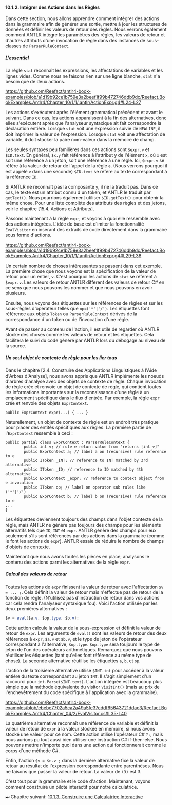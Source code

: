 #### 10.1.2. Intégrer des Actions dans les Règles

Dans cette section, nous allons apprendre comment intégrer des actions dans la grammaire afin de générer une sortie, mettre à jour les structures de données et définir les valeurs de retour des règles. Nous verrons également comment ANTLR intègre les paramètres des règles, les valeurs de retour et d'autres attributs d'une invocation de règle dans des instances de sous-classes de `ParserRuleContext`.

##### L'essentiel

La règle `stat` reconnaît les expressions, les affectations de variables et les lignes vides. Comme nous ne faisons rien sur une ligne blanche, `stat` n'a besoin que de deux actions.

https://github.com/Reefact/antlr4-book-examples/blob/a1d19b92ce1b759e3a2beef1f99b472746ddb9dc/Reefact.BookExamples.Antlr4/Chapter_10/1/1/.antlr/ActionExpr.g4#L24-L27

Les actions s'exécutent après l'élément grammatical précédent et avant le suivant. Dans ce cas, les actions apparaissent à la fin des alternatives, donc elles s'exécutent après que l'analyseur syntaxique ait fait correspondre la déclaration entière. Lorsque `stat` voit une expression suivie de `NEWLINE`, il doit imprimer la valeur de l'expression. Lorsque `stat` voit une affectation de variable, il doit stocker la paire nom-valeur dans la mémoire de champ.

Les seules syntaxes peu familières dans ces actions sont `$expr.v` et `$ID.text`. En général, `$x.y` fait référence à l'attribut y de l'élément `x`, où `x` est soit une référence à un jeton, soit une référence à une règle. Ici, `$expr.v` se réfère à la valeur de retour de l'appel de la règle `e`. (Nous verrons pourquoi il est appelé `v` dans une seconde) `$ID.text` se réfère au texte correspondant à la référence `ID`.

Si ANTLR ne reconnaît pas la composante `y`, il ne la traduit pas. Dans ce cas, le texte est un attribut connu d'un token, et ANTLR le traduit par `getText()`. Nous pourrions également utiliser `$ID.getText()` pour obtenir la même chose. Pour une liste complète des attributs des règles et des jetons, voir le chapitre [15.4. Actions et Attributs].

Passons maintenant à la règle `expr`, et voyons à quoi elle ressemble avec des actions intégrées. L'idée de base est d'imiter la fonctionnalité `EvalVisitor` en insérant des extraits de code directement dans la grammaire sous forme d'actions.

https://github.com/Reefact/antlr4-book-examples/blob/a1d19b92ce1b759e3a2beef1f99b472746ddb9dc/Reefact.BookExamples.Antlr4/Chapter_10/1/1/.antlr/ActionExpr.g4#L29-L38

Un certain nombre de choses intéressantes se passent dans cet exemple. La première chose que nous voyons est la spécification de la valeur de retour pour un entier, `v`. C'est pourquoi les actions de `stat` se réfèrent à `$expr.v`. Les valeurs de retour ANTLR diffèrent des valeurs de retour C# en ce sens que nous pouvons les nommer et que nous pouvons en avoir plusieurs.

Ensuite, nous voyons des étiquettes sur les références de règles et sur les sous-règles d'opérateur telles que `op=('*'|'/')`. Les étiquettes font référence aux objets `Token` ou `ParserRuleContext` dérivés de la correspondance d'un token ou de l'invocation d'une règle.

Avant de passer au contenu de l'action, il est utile de regarder où ANTLR stocke des choses comme les valeurs de retour et les étiquettes. Cela facilitera le suivi du code généré par ANTLR lors du débogage au niveau de la source.

##### Un seul objet de contexte de règle pour les lier tous

Dans le chapitre [2.4. Construire des Applications Linguistiques à l'Aide d'Arbres d'Analyse], nous avons appris que ANTLR implémente les noeuds d'arbres d'analyse avec des objets de contexte de règle. Chaque invocation de règle crée et renvoie un objet de contexte de règle, qui contient toutes les informations importantes sur la reconnaissance d'une règle à un emplacement spécifique dans le flux d'entrée. Par exemple, la règle `expr` crée et renvoie des objets `ExprContext`.

```CSharp
public ExprContext expr(...) { ... }
```

Naturellement, un objet de contexte de règle est un endroit très pratique pour placer des entités spécifiques aux règles. La première partie de l'`ExprContext` ressemble à ceci :

```CSharp
public partial class ExprContext : ParserRuleContext {
		public int v; // rule e return value from "returns [int v]"
		public ExprContext a; // label a on (recursive) rule reference to e
		public IToken _INT; // reference to INT matched by 3rd alternative
		public IToken _ID; // reference to ID matched by 4th alternative
		public ExprContext _expr; // reference to context object from e invocation
		public IToken op; // label on operator sub rules like ('*'|'/')
		public ExprContext b; // label b on (recursive) rule reference to e
...
}
 ```

Les étiquettes deviennent toujours des champs dans l'objet contexte de la règle, mais ANTLR ne génère pas toujours des champs pour les éléments alternatifs tels que `ID`, `INT` et `expr`. ANTLR génère des champs pour eux seulement s'ils sont référencés par des actions dans la grammaire (comme le font les actions de `expr`). ANTLR essaie de réduire le nombre de champs d'objets de contexte.

Maintenant que nous avons toutes les pièces en place, analysons le contenu des actions parmi les alternatives de la règle `expr`.

##### Calcul des valeurs de retour

Toutes les actions de `expr` finissent la valeur de retour avec l'affectation `$v = ... ;`. Cela définit la valeur de retour mais n'effectue pas de retour de la fonction de règle. (N'utilisez pas d'instruction de retour dans vos actions car cela rendra l'analyseur syntaxique fou). Voici l'action utilisée par les deux premières alternatives :

```csharp
$v = eval($a.v, $op.type, $b.v);
```

Cette action calcule la valeur de la sous-expression et définit la valeur de retour de `expr`. Les arguments de `eval()` sont les valeurs de retour des deux références à `expr`, `$a.v` et `$b.v`, et le type de jeton de l'opérateur correspondant à l'alternative, `$op.type`. `$op.type` sera toujours le type de jeton de l'un des opérateurs arithmétiques. Remarquez que nous pouvons réutiliser les étiquettes (tant qu'elles font référence au même type de chose). La seconde alternative réutilise les étiquettes `a`, `b`, et `op`.

L'action de la troisième alternative utilise `$INT.int` pour accéder à la valeur entière du texte correspondant au jeton `INT`. Il s'agit simplement d'un raccourci pour `int.Parse($INT.text)`. L'action intégrée est beaucoup plus simple que la méthode équivalente du visitor `VisitInt()` (mais au prix de l'enchevêtrement du code spécifique à l'application avec la grammaire).

https://github.com/Reefact/antlr4-book-examples/blob/ebebe7702a5ca2a49a5fe37cddf65643721ddac3/Reefact.BookExamples.Antlr4/Chapter_04/2/EvalVisitor.cs#L35-L40

La quatrième alternative reconnaît une référence de variable et définit la valeur de retour de `expr` à la valeur stockée en mémoire, si nous avons stocké une valeur pour ce nom. Cette action utilise l'opérateur C# `?:`, mais nous aurions pu tout aussi bien utiliser une instruction C# if-then-else. Nous pouvons mettre n'importe quoi dans une action qui fonctionnerait comme le corps d'une méthode C#.

Enfin, l'action `$v = $e.v ;` dans la dernière alternative fixe la valeur de retour au résultat de l'expression correspondante entre parenthèses. Nous ne faisons que passer la valeur de retour. La valeur de `(3)` est 3.

C'est tout pour la grammaire et le code d'action. Maintenant, voyons comment construire un pilote interactif pour notre calculatrice.

⏭ Chapitre suivant: [10.1.3. Construire une Calculatrice Interactive](../3)

